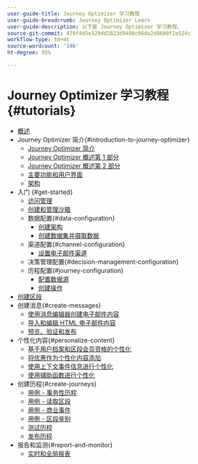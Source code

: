 ```yaml
---
user-guide-title: Journey Optimizer 学习教程
user-guide-breadcrumb: Journey Optimizer Learn
user-guide-description: 以下是 Journey Optimizer 学习教程。
source-git-commit: 470f4d5e329dd2823d9498c66da2d8609f2a524c
workflow-type: tm+mt
source-wordcount: '146'
ht-degree: 95%

---
```



# Journey Optimizer 学习教程 {#tutorials}

+ [概述](/help/overview.md)
+ Journey Optimizer 简介{#introduction-to-journey-optimizer}
   + [Journey Optimizer 简介](/help/introduction/introduction.md)
   + [Journey Optimizer 概述第 1 部分](/help/introduction/journey-optimizer-overview-part-1.md)
   + [Journey Optimizer 概述第 2 部分](/help/introduction/journey-optimizer-overview-part-2.md)
   + [主要功能和用户界面](/help/introduction/key-capabilities-and-user-interface.md)
   + [架构](/help/introduction/architecture.md)
+ 入门 {#get-started}
   + [访问管理](/help/set-up-access/access-management.md)
   + [创建和管理沙箱](/help/set-up-access/create-and-manage-sandboxes.md)
   + 数据配置{#data-configuration}
      + [创建架构](/help/set-up-data/create-schema.md)
      + [创建数据集并摄取数据](/help/set-up-data/create-datasets-and-ingest-data.md)
   + 渠道配置{#channel-configuration}
      + [设置电子邮件渠道](/help/set-up-email-channel/set-up-email-channel.md)
   + 决策管理配置{#decision-management-configuration}
   + 历程配置{#journey-configuration}
      + [配置数据源](/help/set-up-journeys/configure-data-sources.md)
      + [创建操作](/help/set-up-journeys/create-actions.md)
+ [创建区段](/help/set-up-resources/create-segments.md)
+ 创建消息{#create-messages}
   + [使用消息编辑器创建电子邮件内容](/help/create-messages/create-email-content-with-the-message-editor.md)
   + [导入和编辑 HTML 电子邮件内容](/help/create-messages/import-and-author-html-email-content.md)
   + [预览、验证和发布](/help/create-messages/preview-proof-and-publish.md)
+ 个性化内容{#personalize-content}
   + [基于用户档案和区段会员资格的个性化](/help/personalize-content/profile-and-segment-membership-based-personalization.md)
   + [将优惠作为个性化内容添加](/help/personalize-content/add-offer-decisioning-to-messages.md)
   + [使用上下文事件信息进行个性化](/help/personalize-content/use-contextual-event-information-for-personalization.md)
   + [使用辅助函数进行个性化](/help/personalize-content/use-helper-functions-for-personalization.md)
+ 创建历程{#create-journeys}
   + [用例 - 事务性历程](/help/create-journeys/use-case-transactional-journey.md)
   + [用例 - 读取区段](/help/create-journeys/use-case-read-segment.md)
   + [用例 - 商业事件](/help/create-journeys/use-case-business-event.md)
   + [用例 - 区段鉴别](/help/create-journeys/use-case-read-segment-qualification.md)
   + [测试历程](/help/create-journeys/test-a-journey.md)
   + [发布历程](/help/create-journeys/publish-a-journey.md)
+ 报告和监测{#report-and-monitor}
   + [实时和全局报表](/help/report-and-monitor/live-and-global-reports.md)
